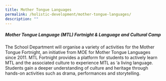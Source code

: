 ```yaml
---
title: Mother Tongue Languages
permalink: /holistic-development/mother-tongue-languages/
description: ""
---
```

##### **Mother Tongue Language (MTL) Fortnight & Language and Cultural Camp**

The School Department will organise a variety of activities for the Mother Tongue Fortnight, an initiative from MOE for Mother Tongue Languages since 2011. MTL Fortnight provides a platform for students to actively learn MTL and the associated culture to experience MTL as ‘a living language. Students gain a deeper understanding of culture and heritage through hands-on activities such as drama, performances and storytelling.
